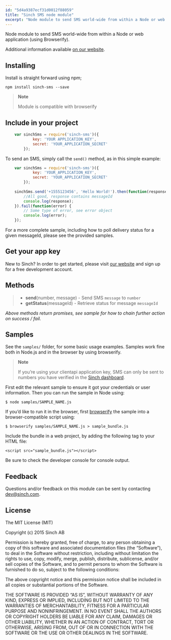 ```yaml
---
id: "5d4a9387ecf31d0012f88059"
title: "Sinch SMS node module"
excerpt: "Node module to send SMS world-wide from within a Node or web application (using Browserify)."
---
```

Node module to send SMS world-wide from within a Node or web application (using Browserify).

Additional information available [on our website](https://www.sinch.com/products/messaging/sms/).

## Installing

Install is straight forward using npm;

```shell
npm install sinch-sms --save
```

> **Note**
> 
> Module is compatible with browserify

## Include in your project

```javascript
    var sinchSms = require('sinch-sms')({
            key: 'YOUR APPLICATION_KEY',
            secret: 'YOUR_APPLICATION_SECRET'
        });
```

To send an SMS, simply call the `send()` method, as in this simple example:

```javascript
    var sinchSms = require('sinch-sms')({
            key: 'YOUR_APPLICATION_KEY',
            secret: 'YOUR_APPLICATION_SECRET'
        });
    
    sinchSms.send('+1555123456', 'Hello World!').then(function(response) {
        //All good, response contains messageId
        console.log(response);
    }).fail(function(error) {
        // Some type of error, see error object
        console.log(error);
    });
```

For a more complete sample, including how to poll delivery status for a given messageId, please see the provided samples.

## Get your app key

New to Sinch? In order to get started, please visit [our website](https://portal.sinch.com/#/signup) and sign up for a free development account.

## Methods

>   - **send**(number, message) - Send SMS `message` to `number`
>   - **getStatus**(messageId) - Retrieve status for message `messageId`

*Above methods return promises, see sample for how to chain further action on success / fail.*

## Samples

See the `samples/` folder, for some basic usage examples. Samples work fine both in Node.js and in the browser by using browserify.

> **Note** 
> 
> If you’re using your clientapi application key, SMS can only be sent to numbers you have verified in the [Sinch dashboard](https://portal.sinch.com/#/login).

First edit the relevant sample to ensure it got your credentials or user information. Then you can run the sample in Node using:

    $ node samples/SAMPLE_NAME.js

If you’d like to run it in the browser, first [browserify](http://browserify.org) the sample into a browser-compatible script using:

    $ browserify samples/SAMPLE_NAME.js > sample_bundle.js

Include the bundle in a web project, by adding the following tag to your HTML file:

    <script src="sample_bundle.js"></script>

Be sure to check the developer console for console output.

## Feedback

Questions and/or feedback on this module can be sent by contacting <dev@sinch.com>.

## License

The MIT License (MIT)

Copyright (c) 2015 Sinch AB

Permission is hereby granted, free of charge, to any person obtaining a copy of this software and associated documentation files (the “Software”), to deal in the Software without restriction, including without limitation the rights to use, copy, modify, merge, publish, distribute, sublicense, and/or sell copies of the Software, and to permit persons to whom the Software is furnished to do so, subject to the following conditions:

The above copyright notice and this permission notice shall be included in all copies or substantial portions of the Software.

THE SOFTWARE IS PROVIDED “AS IS”, WITHOUT WARRANTY OF ANY KIND, EXPRESS OR IMPLIED, INCLUDING BUT NOT LIMITED TO THE WARRANTIES OF MERCHANTABILITY, FITNESS FOR A PARTICULAR PURPOSE AND NONINFRINGEMENT. IN NO EVENT SHALL THE AUTHORS OR COPYRIGHT HOLDERS BE LIABLE FOR ANY CLAIM, DAMAGES OR OTHER LIABILITY, WHETHER IN AN ACTION OF CONTRACT, TORT OR OTHERWISE, ARISING FROM, OUT OF OR IN CONNECTION WITH THE SOFTWARE OR THE USE OR OTHER DEALINGS IN THE SOFTWARE.